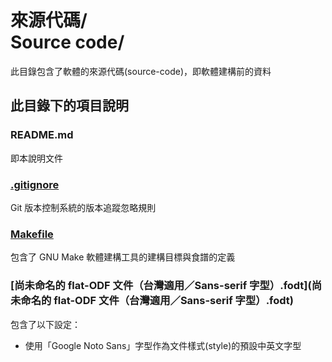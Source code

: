 # 來源代碼/<br />Source code/
此目錄包含了軟體的來源代碼(source-code)，即軟體建構前的資料

## 此目錄下的項目說明
### README.md
即本說明文件

### [.gitignore](.gitignore)
Git 版本控制系統的版本追蹤忽略規則

### [Makefile](Makefile)
包含了 GNU Make 軟體建構工具的建構目標與食譜的定義

### [尚未命名的 flat-ODF 文件（台灣適用／Sans-serif 字型）.fodt](尚未命名的 flat-ODF 文件（台灣適用／Sans-serif 字型）.fodt)
包含了以下設定：

* 使用「Google Noto Sans」字型作為文件樣式(style)的預設中英文字型
